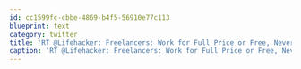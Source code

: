 ```yaml
---
id: cc1599fc-cbbe-4869-b4f5-56910e77c113
blueprint: text
category: twitter
title: 'RT @Lifehacker: Freelancers: Work for Full Price or Free, Never Cheap http://lifehacker.com/5567336/'
caption: 'RT @Lifehacker: Freelancers: Work for Full Price or Free, Never Cheap http://lifehacker.com/5567336/'
---
```

